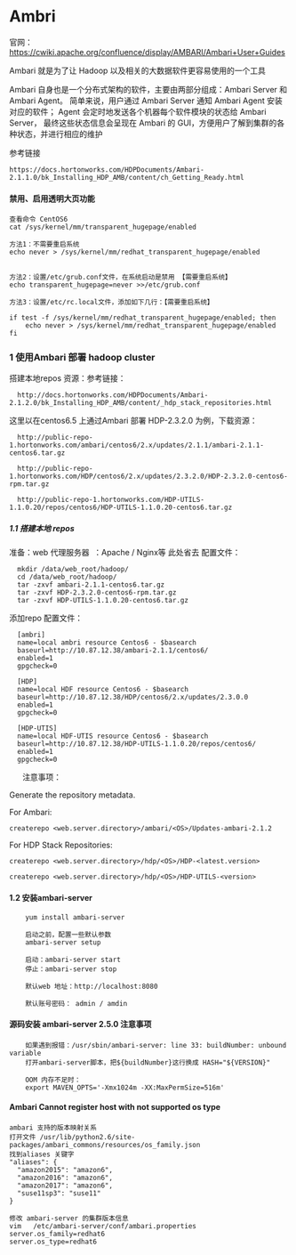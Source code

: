 # Ambri

官网：https://cwiki.apache.org/confluence/display/AMBARI/Ambari+User+Guides

Ambari 就是为了让 Hadoop 以及相关的大数据软件更容易使用的一个工具

Ambari 自身也是一个分布式架构的软件，主要由两部分组成：Ambari Server 和 Ambari Agent。
简单来说，用户通过 Ambari Server 通知 Ambari Agent 安装对应的软件；
Agent 会定时地发送各个机器每个软件模块的状态给 Ambari Server，
最终这些状态信息会呈现在 Ambari 的 GUI，方便用户了解到集群的各种状态，并进行相应的维护

参考链接 

    https://docs.hortonworks.com/HDPDocuments/Ambari-2.1.1.0/bk_Installing_HDP_AMB/content/ch_Getting_Ready.html
   
   
#### 禁用、启用透明大页功能  
    查看命令 CentOS6
    cat /sys/kernel/mm/transparent_hugepage/enabled
   
    方法1：不需要重启系统
    echo never > /sys/kernel/mm/redhat_transparent_hugepage/enabled
    
    
    方法2：设置/etc/grub.conf文件，在系统启动是禁用 【需要重启系统】
    echo transparent_hugepage=never >>/etc/grub.conf
    
    方法3：设置/etc/rc.local文件，添加如下几行：【需要重启系统】
    
    if test -f /sys/kernel/mm/redhat_transparent_hugepage/enabled; then
        echo never > /sys/kernel/mm/redhat_transparent_hugepage/enabled
    fi
 
### 1 使用Ambari 部署 hadoop cluster

搭建本地repos 资源：参考链接：

      http://docs.hortonworks.com/HDPDocuments/Ambari-2.1.2.0/bk_Installing_HDP_AMB/content/_hdp_stack_repositories.html

这里以在centos6.5 上通过Ambari 部署 HDP-2.3.2.0 为例，下载资源：

      http://public-repo-1.hortonworks.com/ambari/centos6/2.x/updates/2.1.1/ambari-2.1.1-centos6.tar.gz

      http://public-repo-1.hortonworks.com/HDP/centos6/2.x/updates/2.3.2.0/HDP-2.3.2.0-centos6-rpm.tar.gz

      http://public-repo-1.hortonworks.com/HDP-UTILS-1.1.0.20/repos/centos6/HDP-UTILS-1.1.0.20-centos6.tar.gz


##### 1.1 搭建本地 repos 
准备：web 代理服务器  ：Apache  /  Nginx等 此处省去
配置文件：

      mkdir /data/web_root/hadoop/
      cd /data/web_root/hadoop/
      tar -zxvf ambari-2.1.1-centos6.tar.gz 
      tar -zxvf HDP-2.3.2.0-centos6-rpm.tar.gz
      tar -zxvf HDP-UTILS-1.1.0.20-centos6.tar.gz

添加repo 配置文件：

      [ambri]
      name=local ambri resource Centos6 - $basearch
      baseurl=http://10.87.12.38/ambari-2.1.1/centos6/
      enabled=1
      gpgcheck=0

      [HDP]
      name=local HDF resource Centos6 - $basearch
      baseurl=http://10.87.12.38/HDP/centos6/2.x/updates/2.3.0.0
      enabled=1
      gpgcheck=0

      [HDP-UTIS]
      name=local HDF-UTIS resource Centos6 - $basearch
      baseurl=http://10.87.12.38/HDP-UTILS-1.1.0.20/repos/centos6/
      enabled=1
      gpgcheck=0
      
      
注意事项：
    
Generate the repository metadata.

For Ambari:

    createrepo <web.server.directory>/ambari/<OS>/Updates-ambari-2.1.2

For HDP Stack Repositories:

    createrepo <web.server.directory>/hdp/<OS>/HDP-<latest.version>

    createrepo <web.server.directory>/hdp/<OS>/HDP-UTILS-<version>

#### 1.2 安装ambari-server 
    
        yum install ambari-server

        启动之前，配置一些默认参数
        ambari-server setup

        启动：ambari-server start
        停止：ambari-server stop

        默认web 地址：http://localhost:8080

        默认账号密码： admin / amdin 


#### 源码安装 ambari-server 2.5.0 注意事项

        
        如果遇到报错：/usr/sbin/ambari-server: line 33: buildNumber: unbound variable
        打开ambari-server脚本，把${buildNumber}这行换成 HASH="${VERSION}"
        
        OOM 内存不足时：
        export MAVEN_OPTS='-Xmx1024m -XX:MaxPermSize=516m'
   
   
####  Ambari Cannot register host with not supported os type

    ambari 支持的版本映射关系
    打开文件 /usr/lib/python2.6/site-packages/ambari_commons/resources/os_family.json
    找到aliases 关键字
    "aliases": {
      "amazon2015": "amazon6",
      "amazon2016": "amazon6",
      "amazon2017": "amazon6",
      "suse11sp3": "suse11"
    }

    修改 ambari-server 的集群版本信息
    vim   /etc/ambari-server/conf/ambari.properties
    server.os_family=redhat6
    server.os_type=redhat6


